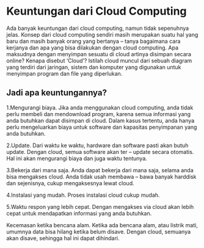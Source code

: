 # Keuntungan dari Cloud Computing
Ada banyak keuntungan dari cloud computing, namun tidak sepenuhnya jelas. Konsep dari cloud computing sendiri masih merupakan suatu hal yang baru dan masih banyak orang yang bertanya – tanya bagaimana cara kerjanya dan apa yang bisa dilakukan dengan cloud computing. Apa maksudnya dengan menyimpan sesuatu di cloud artinya disimpan secara online? Kenapa disebut ‘Cloud’? Istilah cloud muncul dari sebuah diagram yang terdiri dari jaringan, sistem dan komputer yang digunakan untuk menyimpan program dan file yang diperlukan.

## Jadi apa keuntungannya?

1.Mengurangi biaya. Jika anda menggunakan cloud computing, anda tidak perlu membeli dan mendownload program, karena semua informasi yang anda butuhkan dapat disimpan di cloud. Dalam kasus tertentu, anda hanya perlu mengeluarkan biaya untuk software dan kapasitas penyimpanan yang anda butuhkan.

2.Update. Dari waktu ke waktu, hardware dan software pasti akan butuh update. Dengan cloud, semua software akan ter – update secara otomatis. Hal ini akan mengurangi biaya dan juga waktu tentunya.

3.Bekerja dari mana saja. Anda dapat bekerja dari mana saja, selama anda bisa mengakses cloud. Anda tidak usah membawa – bawa banyak harddisk dan sejenisnya, cukup mengaksesnya lewat cloud.

4.Instalasi yang mudah. Proses instalasi cloud cukup mudah.

5.Waktu respon yang lebih cepat. Dengan mengakses via cloud akan lebih cepat untuk mendapatkan informasi yang anda butuhkan.

Kecemasan ketika bencana alam. Ketika ada bencana alam, atau listrik mati, umumnya data bisa hilang ketika belum disave. Dengan cloud, semuanya akan disave, sehingga hal ini dapat dihindari.